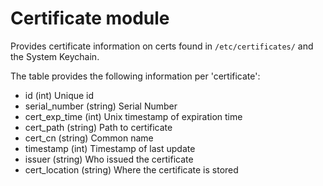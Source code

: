 Certificate module
==================

Provides certificate information on certs found in `/etc/certificates/` and the System Keychain.

The table provides the following information per 'certificate':

* id (int) Unique id
* serial_number (string) Serial Number
* cert_exp_time (int) Unix timestamp of expiration time
* cert_path (string) Path to certificate
* cert_cn (string) Common name
* timestamp (int) Timestamp of last update
* issuer (string) Who issued the certificate
* cert_location (string) Where the certificate is stored

